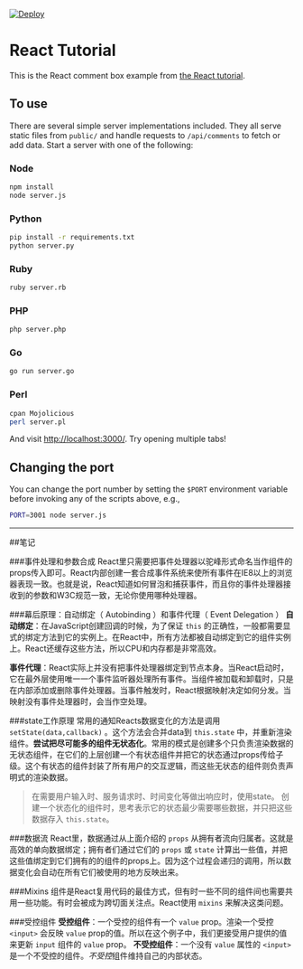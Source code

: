 [![Deploy](https://www.herokucdn.com/deploy/button.png)](https://heroku.com/deploy)

# React Tutorial

This is the React comment box example from [the React tutorial](http://facebook.github.io/react/docs/tutorial.html).

## To use

There are several simple server implementations included. They all serve static files from `public/` and handle requests to `/api/comments` to fetch or add data. Start a server with one of the following:

### Node

```sh
npm install
node server.js
```

### Python

```sh
pip install -r requirements.txt
python server.py
```

### Ruby
```sh
ruby server.rb
```

### PHP
```sh
php server.php
```

### Go
```sh
go run server.go
```

### Perl

```sh
cpan Mojolicious
perl server.pl
```

And visit <http://localhost:3000/>. Try opening multiple tabs!

## Changing the port

You can change the port number by setting the `$PORT` environment variable before invoking any of the scripts above, e.g.,

```sh
PORT=3001 node server.js
```



---
##笔记

###事件处理和参数合成
React里只需要把事件处理器以驼峰形式命名当作组件的props传入即可。React内部创建一套合成事件系统来使所有事件在IE8以上的浏览器表现一致。也就是说，React知道如何冒泡和捕获事件，而且你的事件处理器接收到的参数和W3C规范一致，无论你使用哪种处理器。

###幕后原理：自动绑定（ Autobinding ）和事件代理（ Event Delegation ）
**自动绑定**：在JavaScript创建回调的时候，为了保证 `this` 的正确性，一般都需要显式的绑定方法到它的实例上。在React中，所有方法都被自动绑定到它的组件实例上。React还缓存这些方法，所以CPU和内存都是非常高效。

**事件代理**：React实际上并没有把事件处理器绑定到节点本身。当React启动时，它在最外层使用唯一一个事件监听器处理所有事件。当组件被加载和卸载时，只是在内部添加或删除事件处理器。当事件触发时，React根据映射决定如何分发。当映射没有事件处理器时，会当作空处理。

###state工作原理
常用的通知Reacts数据变化的方法是调用 `setState(data,callback)` 。这个方法会合并data到 `this.state` 中，并重新渲染组件。**尝试把尽可能多的组件无状态化**。常用的模式是创建多个只负责渲染数据的无状态组件，在它们的上层创建一个有状态组件并把它的状态通过props传给子级。这个有状态的组件封装了所有用户的交互逻辑，而这些无状态的组件则负责声明式的渲染数据。

> 在需要用户输入时、服务请求时、时间变化等做出响应时，使用state。
> 创建一个状态化的组件时，思考表示它的状态最少需要哪些数据，并只把这些数据存入 `this.state`。

###数据流
React里，数据通过从上面介绍的 `props` 从拥有者流向归属者。这就是高效的单向数据绑定；拥有者们通过它们的 `props` 或 `state` 计算出一些值，并把这些值绑定到它们拥有的的组件的props上。因为这个过程会递归的调用，所以数据变化会自动在所有它们被使用的地方反映出来。

###Mixins
组件是React复用代码的最佳方式，但有时一些不同的组件间也需要共用一些功能。有时会被成为跨切面关注点。React使用 `mixins` 来解决这类问题。

###受控组件
**受控组件**：一个受控的组件有一个 `value` prop。渲染一个受控 `<input>` 会反映 `value` prop的值。所以在这个例子中，我们更接受用户提供的值来更新 `input` 组件的 `value` prop。
**不受控组件**：一个没有 `value` 属性的 `<input>` 是一个不受控的组件。*不受控*组件维持自己的内部状态。





